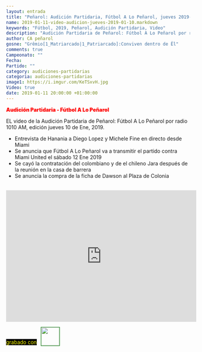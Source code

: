 ```yaml
---
layout: entrada
title: "Peñarol: Audición Partidaria, Fútbol A Lo Peñarol, jueves 2019-01-10 por 1010 AM"
name: 2019-01-11-video-audicion-jueves-2019-01-10.markdown
keywords: "Fútbol, 2019, Peñarol, Audición Partidaria, Video"
description: "Audición Partidaria de Peñarol: Fútbol A Lo Peñarol por radio 1010 AM, edición del jueves 10 de Ene"
author: CA peñarol
gosne: "Grêmio[1_Matriarcado|1_Patriarcado]:Conviven dentro de Êl"
comments: true
Campeonato: ""
Fecha:
Partido: ""
category: audiciones-partidarias
categoria: audiciones-partidarias
image1: https://i.imgur.com/KeTSxvH.jpg
Video: true
date: 2019-01-11 20:00:00 +01:00:00
---
```

<!---
Campeonato: <span>{{ page.Campeonato }}</span><br>
Fecha: <span>{{ page.Fecha }}</span><br>
Encuentro: <span>{{ page.Partido }}</span><br>-->
<span style="color:red;font-weight:900">Audición Partidaria - Fútbol A Lo Peñarol</span>

EL video de la Audición Partidaria de Peñarol: Fútbol A Lo Peñarol por radio 1010 AM, edición jueves 10 de Ene, 2019.

  - Entrevista de Hanania a Diego Lopez y Michele Fine en directo desde Miami
  - Se anuncia que Fútbol A Lo Peñarol va a transmitir el partido contra Miami United el sábado 12 Ene 2019
  - Se cayó la contratación del colombiano y de el chileno Jara después de la reunión en la casa de barrera
  - Se anuncia la compra de la ficha de Dawson al Plaza de Colonia

<br>

<iframe width="521" height="360" src="https://www.youtube.com/embed/vnBd3VQ7Oqw" frameborder="0" allow="accelerometer; autoplay; encrypted-media; gyroscope; picture-in-picture" allowfullscreen></iframe>

<span style="color:yellow;background:black;margin-top:0px;">grabado con</span> <a href="http://ffmpeg.org"><img src="{{ site.url }}/images/ffmpeg.png" width="50px" style="border:1px solid green;vertical-align: sub;margin-left:7px;"></a>
